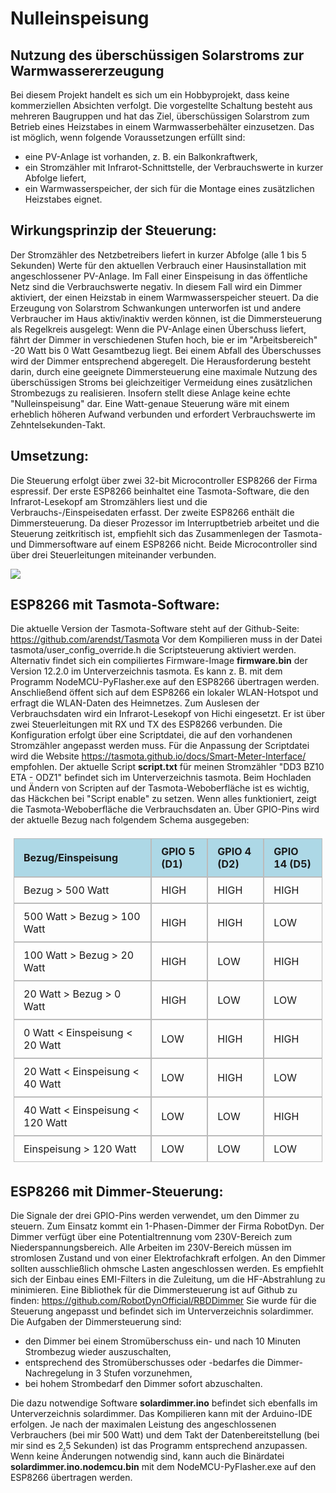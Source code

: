 # Nulleinspeisung

## Nutzung des überschüssigen Solarstroms zur Warmwassererzeugung
Bei diesem Projekt handelt es sich um ein Hobbyprojekt, dass keine kommerziellen Absichten verfolgt.
Die vorgestellte Schaltung besteht aus mehreren Baugruppen und hat das Ziel,
überschüssigen Solarstrom zum Betrieb eines Heizstabes in einem Warmwasserbehälter einzusetzen.
Das ist möglich, wenn folgende Voraussetzungen erfüllt sind:
- eine PV-Anlage ist vorhanden, z. B. ein Balkonkraftwerk,
- ein Stromzähler mit Infrarot-Schnittstelle, der Verbrauchswerte in kurzer Abfolge liefert,
- ein Warmwasserspeicher, der sich für die Montage eines zusätzlichen Heizstabes eignet.

## Wirkungsprinzip der Steuerung:
Der Stromzähler des Netzbetreibers liefert in kurzer Abfolge (alle 1 bis 5 Sekunden) Werte für den
aktuellen Verbrauch einer Hausinstallation mit angeschlossener PV-Anlage. 
Im Fall einer Einspeisung in das öffentliche Netz sind die Verbrauchswerte negativ.
In diesem Fall wird ein Dimmer aktiviert, der einen Heizstab in einem Warmwasserspeicher steuert.
Da die Erzeugung von Solarstrom Schwankungen unterworfen ist und andere Verbraucher im Haus aktiv/inaktiv
werden können, ist die Dimmersteuerung als Regelkreis ausgelegt:
Wenn die PV-Anlage einen Überschuss liefert, fährt der Dimmer in verschiedenen Stufen hoch, bie er im
"Arbeitsbereich" -20 Watt bis 0 Watt Gesamtbezug liegt. Bei einem Abfall des Überschusses wird der
Dimmer entsprechend abgeregelt.
Die Herausforderung besteht darin, durch eine geeignete Dimmersteuerung eine maximale Nutzung
des überschüssigen Stroms bei gleichzeitiger Vermeidung eines zusätzlichen Strombezugs zu realisieren.
Insofern stellt diese Anlage keine echte "Nulleinspeisung" dar. Eine Watt-genaue Steuerung wäre mit
einem erheblich höheren Aufwand verbunden und erfordert Verbrauchswerte im Zehntelsekunden-Takt.

## Umsetzung:
Die Steuerung erfolgt über zwei 32-bit Microcontroller ESP8266 der Firma espressif.
Der erste ESP8266 beinhaltet eine Tasmota-Software, die den
Infrarot-Lesekopf am Stromzählers liest und die Verbrauchs-/Einspeisedaten erfasst.
Der zweite ESP8266 enthält die Dimmersteuerung. 
Da dieser Prozessor im Interruptbetrieb arbeitet und die Steuerung zeitkritisch ist, 
empfiehlt sich das Zusammenlegen der Tasmota- und Dimmersoftware auf einem ESP8266 nicht.
Beide Microcontroller sind über drei Steuerleitungen miteinander verbunden.

![](https://www.ftonn.de/GIT-Projekte/Nulleinspeisung/solardimmer2.png)

## ESP8266 mit Tasmota-Software:
Die aktuelle Version der Tasmota-Software steht auf der Github-Seite: https://github.com/arendst/Tasmota
Vor dem Kompilieren muss in der Datei tasmota/user_config_override.h die Scriptsteuerung aktiviert werden.
Alternativ findet sich ein compiliertes Firmware-Image **firmware.bin** der Version 12.2.0 im Unterverzeichnis tasmota.
Es kann z. B. mit dem Programm NodeMCU-PyFlasher.exe auf den ESP8266 übertragen werden.
Anschließend öffent sich auf dem ESP8266 ein lokaler WLAN-Hotspot und erfragt die WLAN-Daten des Heimnetzes.
Zum Auslesen der Verbrauchsdaten wird ein Infrarot-Lesekopf von Hichi eingesetzt. 
Er ist über zwei Steuerleitungen mit RX und TX des ESP8266 verbunden.
Die Konfiguration erfolgt über eine Scriptdatei, die auf den vorhandenen Stromzähler angepasst werden muss.
Für die Anpassung der Scriptdatei wird die Website https://tasmota.github.io/docs/Smart-Meter-Interface/ empfohlen.
Der aktuelle Script **script.txt** für meinen Stromzähler "DD3 BZ10 ETA - ODZ1" befindet sich im Unterverzeichnis tasmota.
Beim Hochladen und Ändern von Scripten auf der Tasmota-Weboberfläche ist es wichtig, 
das Häckchen bei "Script enable" zu setzen.
Wenn alles funktioniert, zeigt die Tasmota-Weboberfläche die Verbrauchsdaten an.
Über GPIO-Pins wird der aktuelle Bezug nach folgendem Schema ausgegeben:

<table style="border-collapse: separate;
  border-spacing: 0;
  padding: 5px;">
    <tbody>
    <tr style="background-color: lightblue">
        <td style="border: 1px solid #bbb; border-bottom: 1px solid #bbb; padding: 10px 15px 10px 15px;"><b>Bezug/Einspeisung</b></td>
        <td style="border: 1px solid #bbb; border-bottom: 1px solid #bbb; padding: 10px 15px 10px 15px;" colspan="2"><b> GPIO 5 (D1)</b> </td>
        <td style="border: 1px solid #bbb; border-bottom: 1px solid #bbb; padding: 10px 15px 10px 15px;" colspan="2"><b> GPIO 4 (D2)</b> </td>
        <td style="border: 1px solid #bbb; border-bottom: 1px solid #bbb; padding: 10px 15px 10px 15px;" colspan="2"><b> GPIO 14 (D5)</b> </td>
    </tr>
    <tr>
        <td style="border: 1px solid #bbb; border-bottom: 1px solid #bbb; padding: 10px 15px 10px 15px;">Bezug > 500 Watt</td>
        <td style="border: 1px solid #bbb; border-bottom: 1px solid #bbb; padding: 10px 15px 10px 15px;" colspan="2">HIGH</td>
        <td style="border: 1px solid #bbb; border-bottom: 1px solid #bbb; padding: 10px 15px 10px 15px;" colspan="2">HIGH</td>
        <td style="border: 1px solid #bbb; border-bottom: 1px solid #bbb; padding: 10px 15px 10px 15px;" colspan="2">HIGH</td>
    </tr>
    <tr>
        <td style="border: 1px solid #bbb; border-bottom: 1px solid #bbb; padding: 10px 15px 10px 15px;">500 Watt > Bezug > 100 Watt</td>
        <td style="border: 1px solid #bbb; border-bottom: 1px solid #bbb; padding: 10px 15px 10px 15px;" colspan="2">HIGH</td>
        <td style="border: 1px solid #bbb; border-bottom: 1px solid #bbb; padding: 10px 15px 10px 15px;" colspan="2">HIGH</td>
        <td style="border: 1px solid #bbb; border-bottom: 1px solid #bbb; padding: 10px 15px 10px 15px;" colspan="2">LOW</td>
    </tr>
    <tr>
        <td style="border: 1px solid #bbb; border-bottom: 1px solid #bbb; padding: 10px 15px 10px 15px;">100 Watt > Bezug > 20 Watt</td>
        <td style="border: 1px solid #bbb; border-bottom: 1px solid #bbb; padding: 10px 15px 10px 15px;" colspan="2">HIGH</td>
        <td style="border: 1px solid #bbb; border-bottom: 1px solid #bbb; padding: 10px 15px 10px 15px;" colspan="2">LOW</td>
        <td style="border: 1px solid #bbb; border-bottom: 1px solid #bbb; padding: 10px 15px 10px 15px;" colspan="2">HIGH</td>
    </tr>
    <tr>
        <td style="border: 1px solid #bbb; border-bottom: 1px solid #bbb; padding: 10px 15px 10px 15px;">20 Watt > Bezug > 0 Watt</td>
        <td style="border: 1px solid #bbb; border-bottom: 1px solid #bbb; padding: 10px 15px 10px 15px;" colspan="2">HIGH</td>
        <td style="border: 1px solid #bbb; border-bottom: 1px solid #bbb; padding: 10px 15px 10px 15px;" colspan="2">LOW</td>
        <td style="border: 1px solid #bbb; border-bottom: 1px solid #bbb; padding: 10px 15px 10px 15px;" colspan="2">LOW</td>
    </tr>
    <tr>
        <td style="border: 1px solid #bbb; border-bottom: 1px solid #bbb; padding: 10px 15px 10px 15px;">0 Watt < Einspeisung < 20 Watt</td>
        <td style="border: 1px solid #bbb; border-bottom: 1px solid #bbb; padding: 10px 15px 10px 15px;" colspan="2">LOW</td>
        <td style="border: 1px solid #bbb; border-bottom: 1px solid #bbb; padding: 10px 15px 10px 15px;" colspan="2">HIGH</td>
        <td style="border: 1px solid #bbb; border-bottom: 1px solid #bbb; padding: 10px 15px 10px 15px;" colspan="2">HIGH</td>
    </tr>
    <tr>
        <td style="border: 1px solid #bbb; border-bottom: 1px solid #bbb; padding: 10px 15px 10px 15px;">20 Watt < Einspeisung < 40 Watt</td>
        <td style="border: 1px solid #bbb; border-bottom: 1px solid #bbb; padding: 10px 15px 10px 15px;" colspan="2">LOW</td>
        <td style="border: 1px solid #bbb; border-bottom: 1px solid #bbb; padding: 10px 15px 10px 15px;" colspan="2">HIGH</td>
        <td style="border: 1px solid #bbb; border-bottom: 1px solid #bbb; padding: 10px 15px 10px 15px;" colspan="2">LOW</td>
    </tr>
    <tr>
        <td style="border: 1px solid #bbb; border-bottom: 1px solid #bbb; padding: 10px 15px 10px 15px;">40 Watt < Einspeisung < 120 Watt</td>
        <td style="border: 1px solid #bbb; border-bottom: 1px solid #bbb; padding: 10px 15px 10px 15px;" colspan="2">LOW</td>
        <td style="border: 1px solid #bbb; border-bottom: 1px solid #bbb; padding: 10px 15px 10px 15px;" colspan="2">LOW</td>
        <td style="border: 1px solid #bbb; border-bottom: 1px solid #bbb; padding: 10px 15px 10px 15px;" colspan="2">HIGH</td>
    </tr>
    <tr>
        <td style="border: 1px solid #bbb; border-bottom: 1px solid #bbb; padding: 10px 15px 10px 15px;">Einspeisung > 120 Watt</td>
        <td style="border: 1px solid #bbb; border-bottom: 1px solid #bbb; padding: 10px 15px 10px 15px;" colspan="2">LOW</td>
        <td style="border: 1px solid #bbb; border-bottom: 1px solid #bbb; padding: 10px 15px 10px 15px;" colspan="2">LOW</td>
        <td style="border: 1px solid #bbb; border-bottom: 1px solid #bbb; padding: 10px 15px 10px 15px;" colspan="2">LOW</td>
    </tr>
    </tbody>
</table>

## ESP8266 mit Dimmer-Steuerung:
Die Signale der drei GPIO-Pins werden verwendet, um den Dimmer zu steuern.
Zum Einsatz kommt ein 1-Phasen-Dimmer der Firma RobotDyn.
Der Dimmer verfügt über eine Potentialtrennung vom 230V-Bereich zum Niederspannungsbereich.
Alle Arbeiten im 230V-Bereich müssen im stromlosen Zustand und von einer Elektrofachkraft erfolgen.
An den Dimmer sollten ausschließlich ohmsche Lasten angeschlossen werden.
Es empfiehlt sich der Einbau eines EMI-Filters in die Zuleitung, um die HF-Abstrahlung zu minimieren.
Eine Bibliothek für die Dimmersteuerung ist auf Github zu finden:
https://github.com/RobotDynOfficial/RBDDimmer
Sie wurde für die Steuerung angepasst und befindet sich im Unterverzeichnis solardimmer.
Die Aufgaben der Dimmersteuerung sind:
- den Dimmer bei einem Stromüberschuss ein- und nach 10 Minuten Strombezug wieder auszuschalten,
- entsprechend des Stromüberschusses oder -bedarfes die Dimmer-Nachregelung in 3 Stufen vorzunehmen,
- bei hohem Strombedarf den Dimmer sofort abzuschalten.

Die dazu notwendige Software **solardimmer.ino** befindet sich ebenfalls im Unterverzeichnis solardimmer.
Das Kompilieren kann mit der Arduino-IDE erfolgen. Je nach der maximalen Leistung des angeschlossenen Verbrauchers
(bei mir 500 Watt) und dem Takt der Datenbereitstellung (bei mir sind es 2,5 Sekunden) ist das Programm 
entsprechend anzupassen.
Wenn keine Änderungen notwendig sind, kann auch die Binärdatei **solardimmer.ino.nodemcu.bin** mit dem
NodeMCU-PyFlasher.exe auf den ESP8266 übertragen werden.
